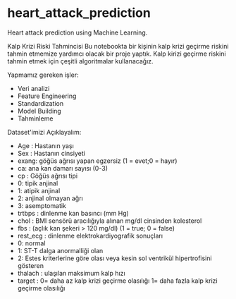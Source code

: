 # heart_attack_prediction
Heart attack prediction using Machine Learning.

Kalp Krizi Riski Tahmincisi
Bu notebookta bir kişinin kalp krizi geçirme riskini tahmin etmemize yardımcı olacak bir proje yaptık.
Kalp kirizi geçirme riskini tahmin etmek için çeşitli algoritmalar kullanacağız.

Yapmamız gereken işler:
* Veri analizi
* Feature Engineering
* Standardization
* Model Building
* Tahminleme

Dataset'imizi Açıklayalım:
* Age : Hastanın yaşı
* Sex : Hastanın cinsiyeti
* exang: göğüs ağrısı yapan egzersiz (1 = evet;0 = hayır)
* ca: ana kan damarı sayısı (0-3)
* cp : Göğüs ağrısı tipi
* 0: tipik anjinal
* 1: atipik anjinal
* 2: anjinal olmayan ağrı
* 3: asemptomatik
* trtbps : dinlenme kan basıncı (mm Hg)
* chol : BMI sensörü aracılığıyla alınan mg/dl cinsinden kolesterol
* fbs : (açlık kan şekeri > 120 mg/dl) (1 = true; 0 = false)
* rest_ecg : dinlenme elektrokardiyografik sonuçları
* 0: normal
* 1: ST-T dalga anormalliği olan
* 2: Estes kriterlerine göre olası veya kesin sol ventrikül hipertrofisini gösteren
* thalach : ulaşılan maksimum kalp hızı
* target : 0= daha az kalp krizi geçirme olasılığı 1= daha fazla kalp krizi geçirme olasılığı
